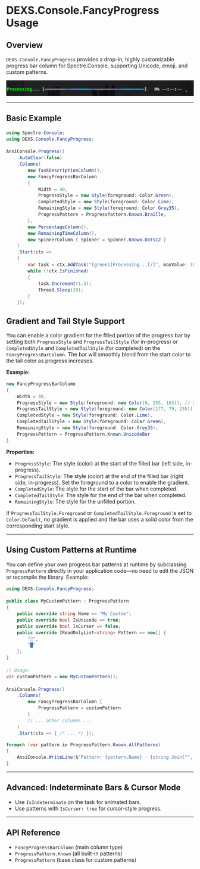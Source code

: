 # DEXS.Console.FancyProgress Usage

## Overview

`DEXS.Console.FancyProgress` provides a drop-in, highly customizable progress bar column for Spectre.Console, supporting Unicode, emoji, and custom patterns.

![resources/gfx/demo.gif](https://raw.githubusercontent.com/vic10us/DEXS.Console.FancyProgress/refs/heads/main/resources/gfx/demo.gif)

---

## Basic Example

```csharp
using Spectre.Console;
using DEXS.Console.FancyProgress;

AnsiConsole.Progress()
    .AutoClear(false)
    .Columns(
        new TaskDescriptionColumn(),
        new FancyProgressBarColumn
        {
            Width = 40,
            ProgressStyle = new Style(foreground: Color.Green),
            CompletedStyle = new Style(foreground: Color.Lime),
            RemainingStyle = new Style(foreground: Color.Grey35),
            ProgressPattern = ProgressPattern.Known.Braille,
        },
        new PercentageColumn(),
        new RemainingTimeColumn(),
        new SpinnerColumn { Spinner = Spinner.Known.Dots12 }
    )
    .Start(ctx =>
    {
        var task = ctx.AddTask("[green1]Processing...[/]", maxValue: 100);
        while (!ctx.IsFinished)
        {
            task.Increment(1.5);
            Thread.Sleep(20);
        }
    });
```

## Gradient and Tail Style Support

You can enable a color gradient for the filled portion of the progress bar by setting both `ProgressStyle` and `ProgressTailStyle` (for in-progress) or `CompletedStyle` and `CompletedTailStyle` (for completed) on the `FancyProgressBarColumn`. The bar will smoothly blend from the start color to the tail color as progress increases.

**Example:**

```csharp
new FancyProgressBarColumn
{
    Width = 40,
    ProgressStyle = new Style(foreground: new Color(0, 255, 163)), // Start color
    ProgressTailStyle = new Style(foreground: new Color(177, 79, 255)), // End color (tail)
    CompletedStyle = new Style(foreground: Color.Lime),
    CompletedTailStyle = new Style(foreground: Color.Green),
    RemainingStyle = new Style(foreground: Color.Grey35),
    ProgressPattern = ProgressPattern.Known.UnicodeBar
}
```

**Properties:**

- `ProgressStyle`: The style (color) at the start of the filled bar (left side, in-progress).
- `ProgressTailStyle`: The style (color) at the end of the filled bar (right side, in-progress). Set the foreground to a color to enable the gradient.
- `CompletedStyle`: The style for the start of the bar when completed.
- `CompletedTailStyle`: The style for the end of the bar when completed.
- `RemainingStyle`: The style for the unfilled portion.

If `ProgressTailStyle.Foreground` or `CompletedTailStyle.Foreground` is set to `Color.Default`, no gradient is applied and the bar uses a solid color from the corresponding start style.

---

## Using Custom Patterns at Runtime

You can define your own progress bar patterns at runtime by subclassing `ProgressPattern` directly in your application code—no need to edit the JSON or recompile the library. Example:

```csharp
using DEXS.Console.FancyProgress;

public class MyCustomPattern : ProgressPattern
{
    public override string Name => "My Custom";
    public override bool IsUnicode => true;
    public override bool IsCursor => false;
    public override IReadOnlyList<string> Pattern => new[] { 
        "░", 
        "█"
    };
}

// Usage:
var customPattern = new MyCustomPattern();

AnsiConsole.Progress()
    .Columns(
        new FancyProgressBarColumn { 
            ProgressPattern = customPattern 
        }
        // ... other columns ...
    )
    .Start(ctx => { /* ... */ });
```

```csharp
foreach (var pattern in ProgressPattern.Known.AllPatterns)
{
    AnsiConsole.WriteLine($"Pattern: {pattern.Name} - {string.Join("", pattern.Pattern)}");
}
```

---

## Advanced: Indeterminate Bars & Cursor Mode

- Use `IsIndeterminate` on the task for animated bars.
- Use patterns with `IsCursor: true` for cursor-style progress.

---

## API Reference

- `FancyProgressBarColumn` (main column type)
- `ProgressPattern.Known` (all built-in patterns)
- `ProgressPattern` (base class for custom patterns)

